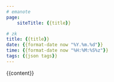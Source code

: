 ```yaml
---
# emanote
page:
    siteTitle: {{title}}

# zk
title: {{title}}
date: {{format-date now "%Y.%m.%d"}}
time: {{format-date now "%H:%M:%S%z"}}
tags: {{json tags}}
---
```


{{content}}
